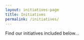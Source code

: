 ```yaml
---
layout: initiatives-page
title: Initiatives
permalink: /initiatives/
---
```



Find our initiatives included below...